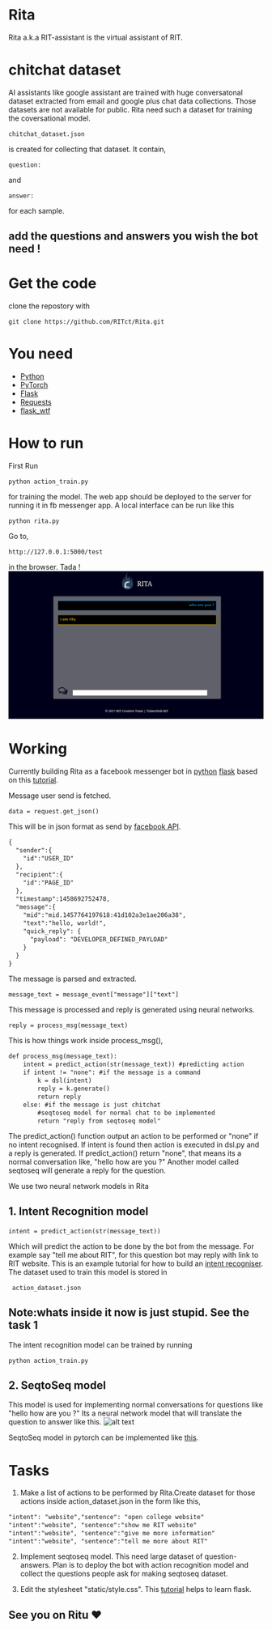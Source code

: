 # Rita
Rita a.k.a RIT-assistant is the virtual assistant of RIT.

# chitchat dataset
AI assistants like google assistant are trained with huge conversatonal dataset extracted from email and google plus chat data collections. Those datasets are not available for public. Rita need such a dataset for training the coversational model.
```
chitchat_dataset.json
```
is created for collecting that dataset. It contain,
```
question:
```
and 
```
answer:
```
for each sample.
## add the questions and answers you wish the bot need !  

# Get the code
clone the repostory with
```
git clone https://github.com/RITct/Rita.git
```

# You need 
* [Python](https://www.google.co.in/url?sa=t&rct=j&q=&esrc=s&source=web&cd=1&ved=0ahUKEwiI8POYnZjVAhVDW5QKHfTCC0cQFgghMAA&url=https%3A%2F%2Fwww.python.org%2F&usg=AFQjCNHtL9dpRTydwE89-fkyoeBWw_Ih6g)
* [PyTorch](https://www.google.co.in/url?sa=t&rct=j&q=&esrc=s&source=web&cd=1&cad=rja&uact=8&ved=0ahUKEwjR0dTMnJjVAhUBLZQKHTv2DRkQFgglMAA&url=http%3A%2F%2Fpytorch.org%2F&usg=AFQjCNEXSfCCJoYl_S4Utq27TyMxwyWZsg)
* [Flask](https://www.google.co.in/url?sa=t&rct=j&q=&esrc=s&source=web&cd=1&cad=rja&uact=8&ved=0ahUKEwiR-qGLnZjVAhWMQpQKHTAvCR4QFgglMAA&url=http%3A%2F%2Fflask.pocoo.org%2F&usg=AFQjCNHCF6gYMbnkUKtJl-u3lzTeLt-61A)
* [Requests](http://docs.python-requests.org/en/master/)
* [flask_wtf](https://www.google.co.in/url?sa=t&rct=j&q=&esrc=s&source=web&cd=1&cad=rja&uact=8&ved=0ahUKEwiIhJKU1p3VAhVGtI8KHWUcDHIQFggnMAA&url=https%3A%2F%2Fflask-wtf.readthedocs.io%2F&usg=AFQjCNFaFBlKvOFtw3CNKT2uSCTlzkZD9Q)
# How to run
First Run
```
python action_train.py
```
for training the model. 
The web app should be deployed to the server for running it in fb messenger app.
A local interface can be run like this
```
python rita.py
```
Go to,
```
http://127.0.0.1:5000/test
```
in the browser. Tada !
![alt text](https://raw.githubusercontent.com/RITct/Rita/Master/rita.png)


# Working
Currently building Rita as a facebook messenger bot in [python](www.python.org) [flask](flask.pocoo.org) based on this [tutorial](https://blog.hartleybrody.com/fb-messenger-bot/).

Message user send is fetched.
```
data = request.get_json()
```
This will be in json format as send by [facebook API](https://developers.facebook.com/docs/messenger-platform/webhook-reference/message).
```
{
  "sender":{
    "id":"USER_ID"
  },
  "recipient":{
    "id":"PAGE_ID"
  },
  "timestamp":1458692752478,
  "message":{
    "mid":"mid.1457764197618:41d102a3e1ae206a38",
    "text":"hello, world!",
    "quick_reply": {
      "payload": "DEVELOPER_DEFINED_PAYLOAD"
    }
  }
}    
```
The message is parsed and extracted.
```
message_text = message_event["message"]["text"]
```
This message is processed and reply is generated using neural networks.
```
reply = process_msg(message_text)
```
This is how things work inside process_msg(),
```
def process_msg(message_text):
    intent = predict_action(str(message_text)) #predicting action
    if intent != "none": #if the message is a command
        k = dsl(intent)
        reply = k.generate()
        return reply
    else: #if the message is just chitchat
        #seqtoseq model for normal chat to be implemented
        return "reply from seqtoseq model"

```
The predict_action() function output an action to be performed or "none" if no intent recognised. If intent is found then action is executed in dsl.py and a reply is generated. If predict_action() return "none", that means its a normal conversation like, 
"hello how are you ?"
Another model called seqtoseq will generate a reply for the question. 

We use two neural network models in Rita
## 1. Intent Recognition model
```
intent = predict_action(str(message_text))
```
Which will predict the action to be done by the bot from the message.
For example say "tell me about RIT", for this question bot may reply with link to RIT website.
This is an example tutorial for how to build an [intent recogniser](https://github.com/GopikrishnanSasikumar/Text_Classifier-pytorch).
The dataset used to train this model is stored in
```
 action_dataset.json
```
## Note:whats inside it now is just stupid. See the task 1  

The intent recognition model can be trained by running
```
python action_train.py
```
## 2. SeqtoSeq model
This model is used for implementing normal conversations for questions like 
"hello how are you ?"
Its a neural network model that will translate the question to answer like this.
![alt text](https://camo.githubusercontent.com/242210d7d0151cae91107ee63bff364a860db5dd/687474703a2f2f6936342e74696e797069632e636f6d2f333031333674652e706e67)

SeqtoSeq model in pytorch can be implemented like [this](http://pytorch.org/tutorials/intermediate/seq2seq_translation_tutorial.html#sphx-glr-intermediate-seq2seq-translation-tutorial-py).
# Tasks
1. Make a list of actions to be performed by Rita.Create dataset for those actions inside action_dataset.json in the form like this,
```
"intent": "website","sentence": "open college website"
"intent":"website", "sentence":"show me RIT website"
"intent":"website", "sentence":"give me more information"
"intent":"website", "sentence":"tell me more about RIT"
```
2. Implement seqtoseq model. This need large dataset of question-answers. Plan is to deploy the bot with action recognition model and collect the questions people ask for making seqtoseq dataset.      
   
3. Edit the stylesheet "static/style.css". 
This [tutorial](https://blog.miguelgrinberg.com/post/the-flask-mega-tutorial-part-i-hello-world) helps to learn flask.


## See you on Ritu :heart:
